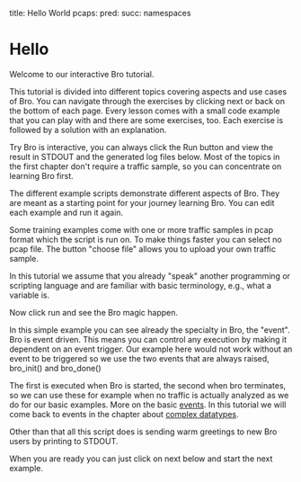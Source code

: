 title: Hello World
pcaps: 
pred:
succ: namespaces

Hello
=======

Welcome to our interactive Bro tutorial.

This tutorial is divided into different topics covering aspects and use cases of Bro. 
You can navigate through the exercises by clicking next or back on the bottom of each page. 
Every lesson comes with a small code example that you can play with and there are some exercises, too.
Each exercise is followed by a solution with an explanation.

Try Bro is interactive, you can always click the Run button and view the result in STDOUT and the generated log files below.
Most of the topics in the first chapter don't require a traffic sample, so you can concentrate on learning Bro first.

The different example scripts demonstrate different aspects of Bro. They are meant as a starting point for your
journey learning Bro. You can edit each example and run it again.

Some training examples come with one or more traffic samples in pcap format which the script is run on. 
To make things faster you can select no pcap file. The button "choose file" allows you to upload your own
traffic sample.

In this tutorial we assume that you already "speak" another programming or scripting language and
are familiar with basic terminology, e.g., what a variable is.

Now click run and see the Bro magic happen. 

In this simple example you can see already the specialty in Bro, the "event". Bro is event driven.
This means you can control any execution by making it dependent on an event trigger. 
Our example here would not work without an event to be triggered so we use the two events that are always raised,
	bro_init()
and 
	bro_done()
 
The first is executed when Bro is started, the second when bro terminates, so we can use these for example
when no traffic is actually analyzed as we do for our basic examples.
More on the basic [events](https://www.bro.org/sphinx/scripts/base/bif/event.bif.bro.html).
In this tutorial we will come back to events in the chapter about [complex datatypes](http://try.bro.org/example/events).

Other than that all this script does is sending warm greetings to new Bro users by printing to STDOUT.

When you are ready you can just click on next below and start the next example.
